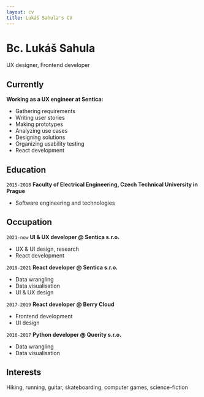 ```yaml
---
layout: cv
title: Lukáš Sahula's CV
---
```

# Bc. Lukáš Sahula
UX designer, Frontend developer

## Currently

__Working as a UX engineer at Sentica:__

- Gathering requirements
- Writing user stories
- Making prototypes
- Analyzing use cases
- Designing solutions
- Organizing usability testing
- React development

## Education

`2015-2018`
__Faculty of Electrical Engineering, Czech Technical University in Prague__

- Software engineering and technologies


## Occupation

`2021-now`
__UI & UX developer @ Sentica s.r.o.__

- UX & UI design, research
- React development

`2019-2021`
__React developer @ Sentica s.r.o.__

- Data wrangling
- Data visualisation
- UI & UX design

`2017-2019`
__React developer @ Berry Cloud__

- Frontend development
- UI design

`2016-2017`
__Python developer @ Querity s.r.o.__

- Data wrangling
- Data visualisation

## Interests

Hiking, running, guitar, skateboarding, computer games, science-fiction
